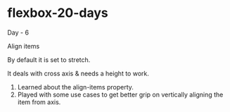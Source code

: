 # flexbox-20-days

Day - 6

Align items

By default it is set to stretch.

It deals with cross axis & needs a height to work.

1. Learned about the align-items property.
2. Played with some use cases to get better grip on vertically aligning the item from axis.